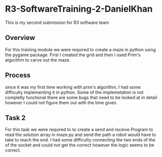 # R3-SoftwareTraining-2-DanielKhan
 This is my second submission for R3 software team
## Overview
For this training module we were required to create a maze in python using the pygame package. First I created the grid and then I used Prim's algorithm to carve out the maze.
  
## Process  
since it was my first time working with prim's algorithm, I had some difficulty implementing it in python. Some of the implemetation is not completly functional there are some bugs that need to be looked at in detail however I could not figure them out with the time given.

## Task 2

For this task we were required to to create a send and receive Program to read the solution array in maze.py and send the path a robot would have to take to reach the end. I had some difficulty connecting the two ends of the of the socket and could not get the correct however the logic seems to be correct.


